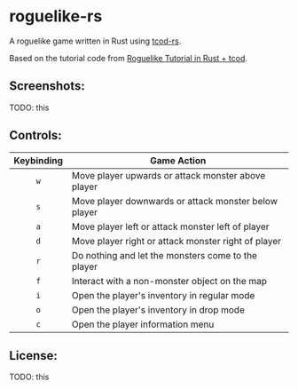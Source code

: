 # roguelike-rs
A roguelike game written in Rust using [tcod-rs](https://github.com/tomassedovic/tcod-rs).

Based on the tutorial code from [Roguelike Tutorial in Rust + tcod](https://tomassedovic.github.io/roguelike-tutorial/).

## Screenshots:
TODO: this

## Controls:

| Keybinding | Game Action |
|:----------:|-----------|
| `w` |Move player upwards or attack monster above player |
| `s` | Move player downwards or attack monster below player |
| `a` | Move player left or attack monster left of player |
| `d` | Move player right or attack monster right of player |
| `r` | Do nothing and let the monsters come to the player |
| `f` | Interact with a non-monster object on the map |
| `i` | Open the player's inventory in regular mode |
| `o` | Open the player's inventory in drop mode |
| `c` | Open the player information menu |

## License:
TODO: this